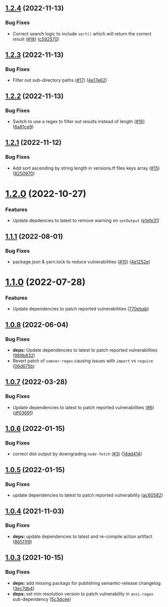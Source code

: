 ## [1.2.4](https://github.com/clowdhaus/terraform-min-max/compare/v1.2.3...v1.2.4) (2022-11-13)


### Bug Fixes

* Correct search logic to include `sort()` which will return the correct result ([#18](https://github.com/clowdhaus/terraform-min-max/issues/18)) ([c592570](https://github.com/clowdhaus/terraform-min-max/commit/c592570b641f1c4050371eb10a36c8b3084f05e6))

## [1.2.3](https://github.com/clowdhaus/terraform-min-max/compare/v1.2.2...v1.2.3) (2022-11-13)


### Bug Fixes

* Filter out sub-directory paths ([#17](https://github.com/clowdhaus/terraform-min-max/issues/17)) ([4e17e62](https://github.com/clowdhaus/terraform-min-max/commit/4e17e62c0caec29df4a932ca9379306ae075de25))

## [1.2.2](https://github.com/clowdhaus/terraform-min-max/compare/v1.2.1...v1.2.2) (2022-11-13)


### Bug Fixes

* Switch to use a regex to filter out results instead of length ([#16](https://github.com/clowdhaus/terraform-min-max/issues/16)) ([6a81ce9](https://github.com/clowdhaus/terraform-min-max/commit/6a81ce9986c92312c78609995aa33c4c0e4ccd40))

## [1.2.1](https://github.com/clowdhaus/terraform-min-max/compare/v1.2.0...v1.2.1) (2022-11-12)


### Bug Fixes

* Add sort ascending by string length in versions.tf files keys array ([#15](https://github.com/clowdhaus/terraform-min-max/issues/15)) ([8250970](https://github.com/clowdhaus/terraform-min-max/commit/8250970624bba09f5d3e3b396c9cd0f521b8220b))

# [1.2.0](https://github.com/clowdhaus/terraform-min-max/compare/v1.1.1...v1.2.0) (2022-10-27)


### Features

* Update depdencies to latest to remove warning on `setOutput` ([e1efe31](https://github.com/clowdhaus/terraform-min-max/commit/e1efe311319da6635d8a8095b8ce936e6d335581))

## [1.1.1](https://github.com/clowdhaus/terraform-min-max/compare/v1.1.0...v1.1.1) (2022-08-01)


### Bug Fixes

* package.json & yarn.lock to reduce vulnerabilities ([#10](https://github.com/clowdhaus/terraform-min-max/issues/10)) ([4e1252e](https://github.com/clowdhaus/terraform-min-max/commit/4e1252eba3723803affb633ccd5df84170e4fa87))

# [1.1.0](https://github.com/clowdhaus/terraform-min-max/compare/v1.0.8...v1.1.0) (2022-07-28)


### Features

* Update dependencies to patch reported vulnerabilities ([770ebab](https://github.com/clowdhaus/terraform-min-max/commit/770ebab21c37899d98ddd31a1fbf3d4dc3ee0022))

## [1.0.8](https://github.com/clowdhaus/terraform-min-max/compare/v1.0.7...v1.0.8) (2022-06-04)


### Bug Fixes

* **deps:** Update dependencies to latest to patch reported vulnerabilities ([989b832](https://github.com/clowdhaus/terraform-min-max/commit/989b8328febeb0f4eaa214fd190e6d786628cde7))
* Revert patch of `semver-regex` causing issues with `import` vs `require` ([06d675b](https://github.com/clowdhaus/terraform-min-max/commit/06d675b45b1a0f5bf5d8c8a9720593bf7e1b5604))

## [1.0.7](https://github.com/clowdhaus/terraform-min-max/compare/v1.0.6...v1.0.7) (2022-03-28)


### Bug Fixes

* Update dependencies to latest to patch reported vulnerabilities ([#6](https://github.com/clowdhaus/terraform-min-max/issues/6)) ([df03691](https://github.com/clowdhaus/terraform-min-max/commit/df036915208a27a559dc769f7c6a1413c55c58dd))

## [1.0.6](https://github.com/clowdhaus/terraform-min-max/compare/v1.0.5...v1.0.6) (2022-01-15)


### Bug Fixes

* correct dist output by downgrading `node-fetch` ([#3](https://github.com/clowdhaus/terraform-min-max/issues/3)) ([14dd414](https://github.com/clowdhaus/terraform-min-max/commit/14dd41404de18a3cb8b898eb87ea56809fd7ce02))

## [1.0.5](https://github.com/clowdhaus/terraform-min-max/compare/v1.0.4...v1.0.5) (2022-01-15)


### Bug Fixes

* update dependencies to latest to patch reported vulnerability ([ac60582](https://github.com/clowdhaus/terraform-min-max/commit/ac605826692ed7fd8a73b94f0df1b440dcf9a144))

## [1.0.4](https://github.com/clowdhaus/terraform-min-max/compare/v1.0.3...v1.0.4) (2021-11-03)


### Bug Fixes

* **deps:** update dependencies to latest and re-compile action artifact ([86511f9](https://github.com/clowdhaus/terraform-min-max/commit/86511f9f178cc636ac2eb00ffdfe73f77090fa52))

## [1.0.3](https://github.com/clowdhaus/terraform-min-max/compare/v1.0.2...v1.0.3) (2021-10-15)


### Bug Fixes

* **deps:** add missing packags for publishing semantic-release changelog ([3ec7db4](https://github.com/clowdhaus/terraform-min-max/commit/3ec7db4b9648dd28b970f847768eeeee93373cf3))
* **deps:** set min resolution version to patch vulnerability in `ansi-regex` sub-dependency ([5c3dcee](https://github.com/clowdhaus/terraform-min-max/commit/5c3dcee3c43fe9da8c3cac99c3c13d73dd970ca6))
